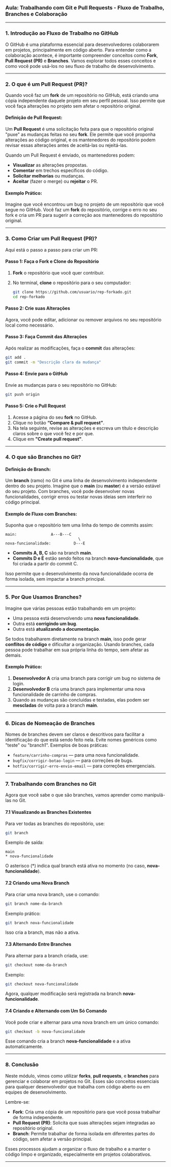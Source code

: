 ### Aula: Trabalhando com Git e Pull Requests - Fluxo de Trabalho, Branches e Colaboração

---

### **1. Introdução ao Fluxo de Trabalho no GitHub**

O GitHub é uma plataforma essencial para desenvolvedores colaborarem em projetos, principalmente em código aberto. Para entender como a colaboração acontece, é importante compreender conceitos como **Fork**, **Pull Request (PR)** e **Branches**. Vamos explorar todos esses conceitos e como você pode usá-los no seu fluxo de trabalho de desenvolvimento.

---

### **2. O que é um Pull Request (PR)?**

Quando você faz um **fork** de um repositório no GitHub, está criando uma cópia independente daquele projeto em seu perfil pessoal. Isso permite que você faça alterações no projeto sem afetar o repositório original.

#### **Definição de Pull Request:**

Um **Pull Request** é uma solicitação feita para que o repositório original "puxe" as mudanças feitas no seu **fork**. Ele permite que você proponha alterações ao código original, e os mantenedores do repositório podem revisar essas alterações antes de aceitá-las ou rejeitá-las.

Quando um Pull Request é enviado, os mantenedores podem:

* **Visualizar** as alterações propostas.
* **Comentar** em trechos específicos do código.
* **Solicitar melhorias** ou mudanças.
* **Aceitar** (fazer o merge) ou **rejeitar** o PR.

#### **Exemplo Prático:**

Imagine que você encontrou um bug no projeto de um repositório que você segue no GitHub. Você faz um **fork** do repositório, corrige o erro no seu fork e cria um PR para sugerir a correção aos mantenedores do repositório original.

---

### **3. Como Criar um Pull Request (PR)?**

Aqui está o passo a passo para criar um PR:

#### Passo 1: Faça o Fork e Clone do Repositório

1. **Fork** o repositório que você quer contribuir.
2. No terminal, **clone** o repositório para o seu computador:

   ```bash
   git clone https://github.com/usuario/rep-forkado.git
   cd rep-forkado
   ```

#### Passo 2: Crie suas Alterações

Agora, você pode editar, adicionar ou remover arquivos no seu repositório local como necessário.

#### Passo 3: Faça Commit das Alterações

Após realizar as modificações, faça o **commit** das alterações:

```bash
git add .
git commit -m "Descrição clara da mudança"
```

#### Passo 4: Envie para o GitHub

Envie as mudanças para o seu repositório no GitHub:

```bash
git push origin
```

#### Passo 5: Crie o Pull Request

1. Acesse a página do seu **fork** no GitHub.
2. Clique no botão **“Compare & pull request”**.
3. Na tela seguinte, revise as alterações e escreva um título e descrição claros sobre o que você fez e por que.
4. Clique em **"Create pull request"**.

---

### **4. O que são Branches no Git?**

#### **Definição de Branch:**

Um **branch** (ramo) no Git é uma linha de desenvolvimento independente dentro do seu projeto. Imagine que o **main** (ou **master**) é a versão estável do seu projeto. Com branches, você pode desenvolver novas funcionalidades, corrigir erros ou testar novas ideias sem interferir no código principal.

#### **Exemplo de Fluxo com Branches:**

Suponha que o repositório tem uma linha do tempo de commits assim:

```plaintext
main:               A---B---C
  	                       		\
nova-funcionalidade:       	  D---E
```

* **Commits A, B, C** são na branch **main**.
* **Commits D e E** estão sendo feitos na branch **nova-funcionalidade**, que foi criada a partir do commit C.

Isso permite que o desenvolvimento da nova funcionalidade ocorra de forma isolada, sem impactar a branch principal.

---

### **5. Por Que Usamos Branches?**

Imagine que várias pessoas estão trabalhando em um projeto:

* Uma pessoa está desenvolvendo uma **nova funcionalidade**.
* Outra está **corrigindo um bug**.
* Outra está **atualizando a documentação**.

Se todos trabalharem diretamente na branch **main**, isso pode gerar **conflitos de código** e dificultar a organização. Usando branches, cada pessoa pode trabalhar em sua própria linha do tempo, sem afetar as demais.

#### **Exemplo Prático:**

1. **Desenvolvedor A** cria uma branch para corrigir um bug no sistema de login.
2. **Desenvolvedor B** cria uma branch para implementar uma nova funcionalidade de carrinho de compras.
3. Quando as mudanças são concluídas e testadas, elas podem ser **mescladas** de volta para a branch **main**.

---

### **6. Dicas de Nomeação de Branches**

Nomes de branches devem ser claros e descritivos para facilitar a identificação do que está sendo feito nela. Evite nomes genéricos como "teste" ou "branch1". Exemplos de boas práticas:

* `feature/carrinho-compras` — para uma nova funcionalidade.
* `bugfix/corrigir-botao-login` — para correções de bugs.
* `hotfix/corrigir-erro-envio-email` — para correções emergenciais.

---

### **7. Trabalhando com Branches no Git**

Agora que você sabe o que são branches, vamos aprender como manipulá-las no Git.

#### **7.1 Visualizando as Branches Existentes**

Para ver todas as branches do repositório, use:

```bash
git branch
```

Exemplo de saída:

```plaintext
main
* nova-funcionalidade
```

O asterisco (\*) indica qual branch está ativa no momento (no caso, **nova-funcionalidade**).

#### **7.2 Criando uma Nova Branch**

Para criar uma nova branch, use o comando:

```bash
git branch nome-da-branch
```

Exemplo prático:

```bash
git branch nova-funcionalidade
```

Isso cria a branch, mas não a ativa.

#### **7.3 Alternando Entre Branches**

Para alternar para a branch criada, use:

```bash
git checkout nome-da-branch
```

Exemplo:

```bash
git checkout nova-funcionalidade
```

Agora, qualquer modificação será registrada na branch **nova-funcionalidade**.

#### **7.4 Criando e Alternando com Um Só Comando**

Você pode criar e alternar para uma nova branch em um único comando:

```bash
git checkout -b nova-funcionalidade
```

Esse comando cria a branch **nova-funcionalidade** e a ativa automaticamente.

---

### **8. Conclusão**

Neste módulo, vimos como utilizar **forks**, **pull requests**, e **branches** para gerenciar e colaborar em projetos no Git. Esses são conceitos essenciais para qualquer desenvolvedor que trabalha com código aberto ou em equipes de desenvolvimento.

Lembre-se:

* **Fork**: Cria uma cópia de um repositório para que você possa trabalhar de forma independente.
* **Pull Request (PR)**: Solicita que suas alterações sejam integradas ao repositório original.
* **Branch**: Permite trabalhar de forma isolada em diferentes partes do código, sem afetar a versão principal.

Esses processos ajudam a organizar o fluxo de trabalho e a manter o código limpo e organizado, especialmente em projetos colaborativos.

---


